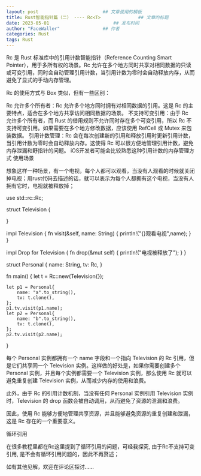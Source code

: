 ```yaml
---
layout: post                        ## 文章使用的模板
title: Rust智能指针篇（二） ---- Rc<T>				## 文章的标题
date: 2023-05-01						## 发布时间
author: "FaceWaller"                ## 作者
categories: Rust
tags: Rust
---
```


Rc<T> 是 Rust 标准库中的引用计数智能指针（Reference Counting Smart Pointer），用于多所有权的场景。Rc<T> 允许在多个地方同时共享对相同数据的只读或可变引用，同时会自动管理引用计数，当引用计数为零时会自动释放内存，从而避免了显式的手动内存管理。

Rc<T> 的使用方式与 Box<T> 类似，但有一些区别：

Rc<T> 允许多个所有者：Rc<T> 允许多个地方同时拥有对相同数据的引用。这是 Rc<T> 的主要特点，适合在多个地方共享访问相同数据的场景。
不支持可变引用：由于 Rc<T> 允许多个所有者，而 Rust 的借用规则不允许同时存在多个可变引用，所以 Rc<T> 不支持可变引用。如果需要在多个地方修改数据，应该使用 RefCell<T> 或 Mutex<T> 来包装数据。
引用计数管理：Rc<T> 会在每次创建新的引用和释放引用时更新引用计数，当引用计数为零时会自动释放内存。这使得 Rc<T> 可以很方便地管理引用计数，避免内存泄漏和野指针的问题。
iOS开发者可能会比较熟悉这种引用计数的内存管理方式
使用场景

想象这样一种场景，有一个电视，每个人都可以观看，当没有人观看的时候就关闭掉电视；用rust代码去描述的话，就可以表示为每个人都拥有这个电视，当没有人拥有它时，电视就被释放掉；

use std::rc::Rc;

struct Television {

}

impl Television {
    fn visit(&self, name: String) {
        println!("{}观看电视",name);
    }
}

impl Drop for Television {
    fn drop(&mut self) {
        println!("电视被释放了");
    }
}

struct Personal {
    name: String,
    tv: Rc<Television>,
}

fn main() {
    let t = Rc::new(Television{});

    let p1 = Personal{
        name: "a".to_string(),
        tv: t.clone(),
    };
    p1.tv.visit(p1.name);
    let p2 = Personal{
        name: "b".to_string(),
        tv: t.clone(),
    };
    p2.tv.visit(p2.name);
}

每个 Personal 实例都拥有一个 name 字段和一个指向 Television 的 Rc 引用，但是它们共享同一个 Television 实例。这样做的好处是，如果你需要创建多个 Personal 实例，并且每个实例都需要一个 Television 实例，那么使用 Rc 就可以避免重复创建 Television 实例，从而减少内存的使用和浪费。

此外，由于 Rc 的引用计数机制，当没有任何 Personal 实例引用 Television 实例时，Television 的 drop 函数会被自动调用，从而避免了资源的泄漏和浪费。

因此，使用 Rc 能够方便地管理共享资源，并且能够避免资源的重复创建和泄漏，这是 Rc 存在的一个重要意义。

循环引用

在很多教程里都在Rc<T>这里提到了循环引用的问题，可经我探究, 由于Rc<T>不支持可变引用, 是不会有循环引用问题的，因此不再赘述；

如有其他见解，欢迎在评论区探讨……